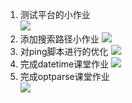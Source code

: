 1. 测试平台的小作业  
   ![](https://gitee.com/qytanggit/Python_Basic/raw/master/image/Charpter14/14.1.png)
2. 添加搜索路径小作业
   ![](https://gitee.com/qytanggit/Python_Basic/raw/master/image/Charpter14/14.2.png)
3. 对ping脚本进行的优化
   ![](https://gitee.com/qytanggit/Python_Basic/raw/master/image/Charpter14/14.3.png)
4. 完成datetime课堂作业
   ![](https://gitee.com/qytanggit/Python_Basic/raw/master/image/Charpter14/14.4.png)
5. 完成optparse课堂作业  
   ![](https://gitee.com/qytanggit/Python_Basic/raw/master/image/Charpter14/14.5.png)


